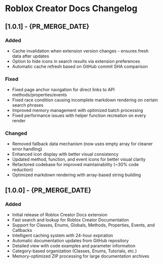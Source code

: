 # Roblox Creator Docs Changelog

## [1.0.1] - {PR_MERGE_DATE}

### Added
- Cache invalidation when extension version changes - ensures fresh data after updates
- Option to hide icons in search results via extension preferences
- Automatic cache refresh based on GitHub commit SHA comparison

### Fixed
- Fixed page anchor navigation for direct links to API methods/properties/events
- Fixed race condition causing incomplete markdown rendering on certain search phrases
- Improved memory management with optimized batch processing
- Fixed performance issues with helper function recreation on every render

### Changed
- Removed fallback data mechanism (now uses empty array for cleaner error handling)
- Enhanced icon display with better visual consistency
- Updated method, function, and event icons for better visual clarity
- Refactored codebase for improved maintainability (~30% code reduction)
- Optimized markdown rendering with array-based string building

## [1.0.0] - {PR_MERGE_DATE}

### Added
- Initial release of Roblox Creator Docs extension
- Fast search and lookup for Roblox Creator Documentation
- Support for Classes, Enums, Globals, Methods, Properties, Events, and Callbacks
- Intelligent caching system with 24-hour expiration
- Automatic documentation updates from GitHub repository
- Detailed view with code examples and parameter information
- Category-based organization (Classes, Enums, Tutorials, etc.)
- Memory-optimized ZIP processing for large documentation archives